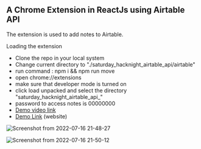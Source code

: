
## A Chrome Extension in ReactJs using Airtable API

The extension is used to add notes to Airtable.

Loading the extension
- Clone the repo in your local system
- Change current directory to "./saturday_hacknight_airtable_api/airtable"
- run command : npm i && npm run move
- open chrome://extensions
- make sure that developer mode is turned on
- click load unpacked and select the directory "saturday_hacknight_airtable_api\_"
- password to access notes is 00000000
- <a href="https://www.flexclip.com/share/7072135a9ec61221117bcdea49121972068576.html">Demo video link</a>
- <a href="https://jjesvin21.github.io/saturday_hacknight_airtable_api/">Demo Link</a> (website)

![Screenshot from 2022-07-16 21-48-27](https://user-images.githubusercontent.com/77630686/179363285-215cb905-2520-4cb9-a4fa-89499f3547f7.png)







![Screenshot from 2022-07-16 21-50-12](https://user-images.githubusercontent.com/77630686/179363338-094b7c3a-18df-4220-8c25-254fb7bd0e88.png)
